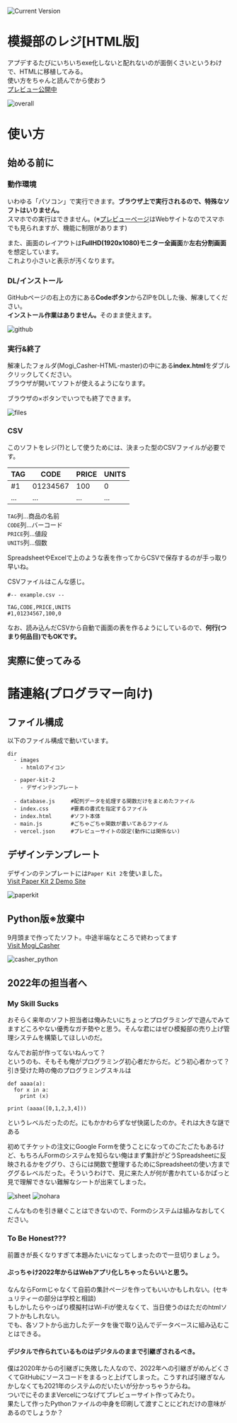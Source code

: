 ![Current Version](https://img.shields.io/badge/MogiCasher[HTML_Edition]-0.5-blue)

# 模擬部のレジ[HTML版]
アプデするたびにいちいちexe化しないと配れないのが面倒くさいというわけで、HTMLに移植してみる。  
使い方をちゃんと読んでから使おう  
[プレビュー公開中](https://mogi-htmledition.vercel.app)

![overall](https://user-images.githubusercontent.com/88261399/133916404-a8fff502-a9b2-40f0-bd32-566421788403.png)

# 使い方
## 始める前に
### 動作環境
<p>いわゆる「パソコン」で実行できます。<strong>ブラウザ上で実行されるので、特殊なソフトはいりません。</strong><br>
  スマホでの実行はできません。(※<a href="https://mogi-htmledition.vercel.app">プレビューページ</a>はWebサイトなのでスマホでも見られますが、機能に制限があります)</p>
<p>また、画面のレイアウトは<strong>FullHD(1920x1080)モニター全画面</strong>か<strong>左右分割画面</strong>を想定しています。<br>これより小さいと表示が汚くなります。</p>

### DL/インストール
<p>GitHubページの右上の方にある<strong>Codeボタン</strong>からZIPをDLした後、解凍してください。<br>
  <strong>インストール作業はありません。</strong>そのまま使えます。</p>

![github](https://user-images.githubusercontent.com/88261399/133916135-8f7c7d60-1d65-47d3-b957-1196603235a9.png)

### 実行&終了
<p>解凍したフォルダ(Mogi_Casher-HTML-master)の中にある<strong>index.html</strong>をダブルクリックしてください。<br>
ブラウザが開いてソフトが使えるようになります。</p>
<p>ブラウザの×ボタンでいつでも終了できます。</p>

![files](https://user-images.githubusercontent.com/88261399/133995324-5b308d8d-ae7d-48e6-96e3-9d33bdb7a48c.png)

### CSV
<p>このソフトをレジ(?)として使うためには、決まった型のCSVファイルが必要です。</p>

| TAG | CODE | PRICE | UNITS |
| --- | --- | --- | --- |
| #1 | 01234567 | 100 | 0 |
| ... | ... | ... | ... |

`TAG`列...商品の名前  
`CODE`列...バーコード  
`PRICE`列...値段  
`UNITS`列...個数

SpreadsheetやExcelで上のような表を作ってからCSVで保存するのが手っ取り早いね。

CSVファイルはこんな感じ。
```
#-- example.csv --

TAG,CODE,PRICE,UNITS
#1,01234567,100,0
```
なお、読み込んだCSVから自動で画面の表を作るようにしているので、**何行(つまり何品目)でもOKです。**

## 実際に使ってみる

# 諸連絡(プログラマー向け)
## ファイル構成
以下のファイル構成で動いています。
```
dir
  - images
    - htmlのアイコン
    
  - paper-kit-2
    - デザインテンプレート
   
  - database.js     #配列データを処理する関数だけをまとめたファイル
  - index.css       #要素の書式を指定するファイル
  - index.html      #ソフト本体
  - main.js         #ごちゃごちゃ関数が書いてあるファイル
  - vercel.json     #プレビューサイトの設定(動作には関係ない)
```

## デザインテンプレート
デザインのテンプレートには`Paper Kit 2`を使いました。  
[Visit Paper Kit 2 Demo Site](https://demos.creative-tim.com/paper-kit-2/)

![paperkit](https://user-images.githubusercontent.com/88261399/133916425-6a5de5dd-302c-4ccb-934a-227ffcb8312c.png)

## Python版※放棄中
9月頭まで作ってたソフト。中途半端なところで終わってます  
[Visit Mogi_Casher](https://github.com/DarthRommy/Mogi_Casher)

![casher_python](https://user-images.githubusercontent.com/88261399/133916512-8828953a-bc06-4886-a9f9-64eeee050127.png)

## 2022年の担当者へ
### My Skill Sucks
おそらく来年のソフト担当者は俺みたいにちょっとプログラミングで遊んでみてますどころやない優秀なガチ勢やと思う。そんな君にはぜひ模擬部の売り上げ管理システムを構築してほしいのだ。

なんでお前が作ってないねんって？  
というのも、そもそも俺がプログラミング初心者だからだ。どう初心者かって？引き受けた時の俺のプログラミングスキルは
```
def aaaa(a):
  for x in a:
    print (x)
  
print (aaaa([0,1,2,3,4]))
```
というレベルだったのだ。にもかかわらずなぜ快諾したのか。それは大きな謎である

初めてチケットの注文にGoogle Formを使うことになってのごたごたもあるけど、もちろんFormのシステムを知らない俺はまず集計がどうSpreadsheetに反映されるかをググり、さらには関数で整理するためにSpreadsheetの使い方までググるレベルだった。そういうわけで、見に来た人が何が書かれているかぱっと見で理解できない難解なシートが出来てしまった。

![sheet](https://user-images.githubusercontent.com/88261399/134006128-af522285-8fa8-403b-82d0-d0be3769bd82.png)
![nohara](https://user-images.githubusercontent.com/88261399/134006375-f93d709f-5ab0-45e4-8d72-89abb88f8afc.jpg)

こんなものを引き継ぐことはできないので、Formのシステムは組みなおしてください。

### To Be Honest???
前置きが長くなりすぎて本題みたいになってしまったので一旦切りましょう。  
#### ぶっちゃけ2022年からはWebアプリ化しちゃったらいいと思う。
なんならFormじゃなくて自前の集計ページを作ってもいいかもしれない。(セキュリティーの部分は学校と相談)  
もしかしたらやっぱり模擬村はWi-Fiが使えなくて、当日使うのはただのhtmlソフトかもしれない。  
でも、各ソフトから出力したデータを後で取り込んでデータベースに組み込むことはできる。

#### デジタルで作られているものはデジタルのままで引継ぎされるべき。
僕は2020年からの引継ぎに失敗した人なので、2022年への引継ぎがめんどくさくてGitHubにソースコードをまるっと上げてしまった。こうすれば引継ぎなんかしなくても2021年のシステムのだいたいが分かっちゃうからね。  
ついでにそのままVercelにつなげてプレビューサイト作ってみたり。  
果たして作ったPythonファイルの中身を印刷して渡すことにどれだけの意味があるのでしょうか？
